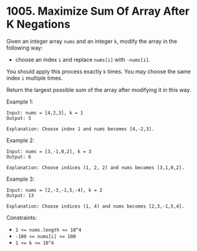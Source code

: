 # 1005. Maximize Sum Of Array After K Negations

Given an integer array `nums` and an integer `k`, modify the array in the following way:

- choose an index `i` and replace `nums[i]` with `-nums[i]`.

You should apply this process exactly `k` times. You may choose the same index `i` multiple times.

Return the largest possible sum of the array after modifying it in this way.

Example 1:

    Input: nums = [4,2,3], k = 1
    Output: 5

    Explanation: Choose index 1 and nums becomes [4,-2,3].

Example 2:

    Input: nums = [3,-1,0,2], k = 3
    Output: 6

    Explanation: Choose indices (1, 2, 2) and nums becomes [3,1,0,2].

Example 3:

    Input: nums = [2,-3,-1,5,-4], k = 2
    Output: 13

    Explanation: Choose indices (1, 4) and nums becomes [2,3,-1,5,4].

Constraints:

- `1 <= nums.length <= 10^4`
- `-100 <= nums[i] <= 100`
- `1 <= k <= 10^4`